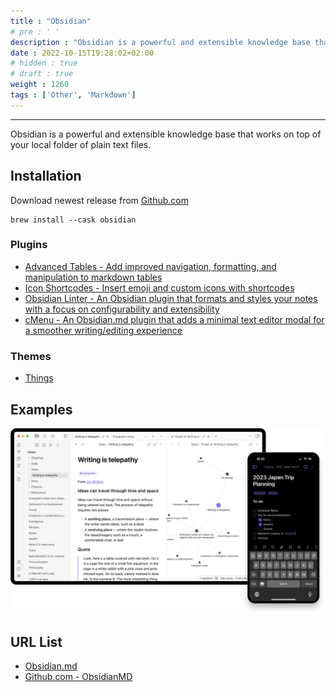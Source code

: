 ```yaml
---
title : "Obsidian"
# pre : ' '
description : "Obsidian is a powerful and extensible knowledge base that works on top of your local folder of plain text files."
date : 2022-10-15T19:28:02+02:00
# hidden : true
# draft : true
weight : 1260
tags : ['Other', 'Markdown']
---
```


---

Obsidian is a powerful and extensible knowledge base that works on top of your local folder of plain text files.

## Installation

Download newest release from [Github.com](https://github.com/obsidianmd/obsidian-releases/releases)

```plain
brew install --cask obsidian
```

### Plugins

- [Advanced Tables - Add improved navigation, formatting, and manipulation to markdown tables](https://github.com/tgrosinger/advanced-tables-obsidian)
- [Icon Shortcodes - Insert emoji and custom icons with shortcodes](https://github.com/aidenlx/obsidian-icon-shortcodes)
- [Obsidian Linter - An Obsidian plugin that formats and styles your notes with a focus on configurability and extensibility](https://github.com/platers/obsidian-linter)
- [cMenu - An Obsidian.md plugin that adds a minimal text editor modal for a smoother writing/editing experience](https://github.com/chetachiezikeuzor/cMenu-Plugin)

### Themes

- [Things](https://github.com/colineckert/obsidian-things)

## Examples

![example](images/example1.png)

## URL List

- [Obsidian.md](https://obsidian.md/)
- [Github.com - ObsidianMD](https://github.com/obsidianmd/obsidian-releases/)
